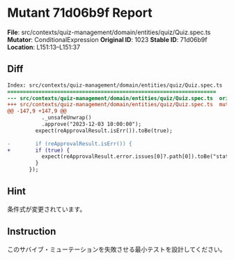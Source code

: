 # Mutant 71d06b9f Report

**File**: src/contexts/quiz-management/domain/entities/quiz/Quiz.spec.ts
**Mutator**: ConditionalExpression
**Original ID**: 1023
**Stable ID**: 71d06b9f
**Location**: L151:13–L151:37

## Diff

```diff
Index: src/contexts/quiz-management/domain/entities/quiz/Quiz.spec.ts
===================================================================
--- src/contexts/quiz-management/domain/entities/quiz/Quiz.spec.ts	original
+++ src/contexts/quiz-management/domain/entities/quiz/Quiz.spec.ts	mutated #1023
@@ -147,9 +147,9 @@
           ._unsafeUnwrap()
           .approve("2023-12-03 10:00:00");
         expect(reApprovalResult.isErr()).toBe(true);
 
-        if (reApprovalResult.isErr()) {
+        if (true) {
           expect(reApprovalResult.error.issues[0]?.path[0]).toBe("status");
         }
       });
```

## Hint

条件式が変更されています。

## Instruction

このサバイブ・ミューテーションを失敗させる最小テストを設計してください。
